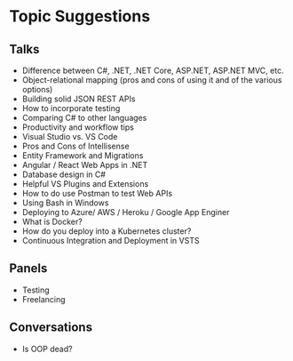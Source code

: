 # Topic Suggestions

## Talks

* Difference between C#, .NET, .NET Core, ASP.NET, ASP.NET MVC, etc.
* Object-relational mapping (pros and cons of using it and of the various options)
* Building solid JSON REST APIs
* How to incorporate testing
* Comparing C# to other languages
* Productivity and workflow tips
* Visual Studio vs. VS Code
* Pros and Cons of Intellisense
* Entity Framework and Migrations
* Angular / React Web Apps in .NET
* Database design in C#
* Helpful VS Plugins and Extensions
* How to do use Postman to test Web APIs
* Using Bash in Windows
* Deploying to Azure/ AWS / Heroku / Google App Enginer
* What is Docker?
* How do you deploy into a Kubernetes cluster?
* Continuous Integration and Deployment in VSTS

## Panels

* Testing
* Freelancing

## Conversations

* Is OOP dead?
